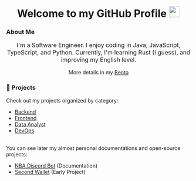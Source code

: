 <div align="center">
<img src="https://komarev.com/ghpvc/?username=maccuci&style=flat-square&color=blue" alt=""/>
<h1>
  Welcome to my GitHub Profile
  <img src="https://media.giphy.com/media/hvRJCLFzcasrR4ia7z/giphy.gif" width="30px"/>
</h1>
<!-- <div id="badges">
  <p style="font-size: 26px;">You can find me on </p>
  <a href="https://twitter.com/maccuci">
    <img src="https://img.shields.io/badge/Twitter-blue?style=for-the-badge&logo=twitter&logoColor=white" alt="Twitter Badge"/>
  </a>
  <a href="https://www.linkedin.com/in/maccuci/">
    <img src="https://img.shields.io/badge/LinkedIn-0077B5?style=for-the-badge&logo=linkedin&logoColor=white" alt="Linkedin Badge"/>
  </a>
</div> -->
</div>

### About Me
<div align="center">
  <p style="font-size: 16px;">I'm a Software Engineer. I enjoy coding in Java, JavaScript, TypeScript, and Python. Currently, I'm learning Rust (I guess), and improving my English level.</p>
More details in my <a href="https://bento.me/maccuci" target="_blank">Bento</a>
</div>

 ### 🚀 Projects
Check out my projects organized by category:
<div>
  
- [Backend](./BACKEND.md)
- [Frontend](./FRONTEND.md)
- [Data Analyst](./DATA_ANALYST.md)
- [DevOps](./DEVOPS.md)
</div>
<br/>
<div>
You can see later my almost personal documentations and open-source projects:
  
- [NBA Discord Bot](https://github.com/maccuci/nba-bot-public) (Documentation)
- [Second Wallet](https://github.com/maccuci/second-wallet-public) (Early Project)
</div>
